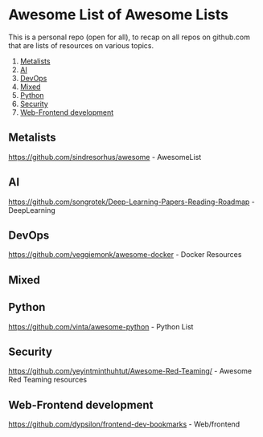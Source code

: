 # Awesome List of Awesome Lists

This is a personal repo (open for all), to recap on all repos on github.com that are lists of resources on various topics.


1. [Metalists](#metalists)
1. [AI](#ai)
1. [DevOps](#devops)
1. [Mixed](#mixed)
1. [Python](#python)
1. [Security](#security)
1. [Web-Frontend development](#webfrontend)

## Metalists
https://github.com/sindresorhus/awesome - AwesomeList

## AI
https://github.com/songrotek/Deep-Learning-Papers-Reading-Roadmap - DeepLearning

## DevOps
https://github.com/veggiemonk/awesome-docker - Docker Resources

## Mixed

## Python
https://github.com/vinta/awesome-python - Python List


## Security
https://github.com/yeyintminthuhtut/Awesome-Red-Teaming/ - Awesome Red Teaming resources

## Web-Frontend development
https://github.com/dypsilon/frontend-dev-bookmarks - Web/frontend 
